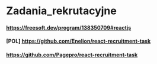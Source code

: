 # Zadania_rekrutacyjne

#### https://freesoft.dev/program/138350709#reactjs

#### [POL] https://github.com/Enelion/react-recruitment-task

#### https://github.com/Pagepro/react-recruitment-task
